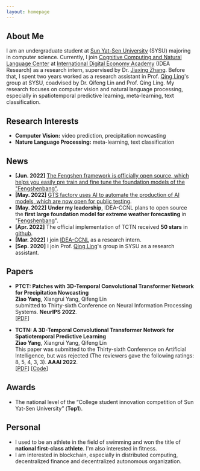 ```yaml
---
layout: homepage
---
```


## About Me

I am an undergraduate student at [Sun Yat-Sen University](https://www.sysu.edu.cn/sysuen/) (SYSU) majoring in computer science. Currently, I join [Cognitive Computing and Natural Language Center](https://idea.edu.cn/en/ccnl.html) at [International Digital Economy Academy](https://idea.edu.cn/en/about-idea.html) (IDEA Research) as a research intern, supervised by Dr. [Jiaxing Zhang](https://idea.edu.cn/en/person/zhangjiaxing.html). Before that,  I spent two years worked as a research assistant in Prof. [Qing Ling](http://home.ustc.edu.cn/~qingling/)'s group at SYSU, coadvised by Dr. Qifeng Lin and Prof. Qing Ling.
My research focuses on computer vision and natural language processing, especially in spatiotemporal predictive learning, meta-learning, text classification.

## Research Interests

- **Computer Vision:** video prediction, precipitation nowcasting
- **Nature Language Processing:** meta-learning, text classification

## News

- **[Jun. 2022]** [The Fengshen framework is officially open source, which helps you easily pre train and fine tune the foundation models of the "Fengshenbang"](https://mp.weixin.qq.com/s/NtaEVMdTxzTJfVr-uQ419Q).
- **[May. 2022]** [GTS factory uses AI to automate the production of AI models, which are now open for public testing](https://mp.weixin.qq.com/s/AFp22hzElkBmJD_VHW0njQ).
- **[May. 2022]** **Under my leadership**, IDEA-CCNL plans to open source the **first large foundation model for extreme weather forecasting** in "[Fengshenbang](https://github.com/IDEA-CCNL/Fengshenbang-LM)".
- **[Apr. 2022]** The official implementation of TCTN received **50 stars** in [github](https://github.com/yangziao56/TCTN-pytorch).
- **[Mar. 2022]** I join [IDEA-CCNL](https://idea.edu.cn/en/ccnl.html) as a research intern.
- **[Sep. 2020]** I join Prof. [Qing Ling](http://home.ustc.edu.cn/~qingling/)'s group in SYSU as a research assistant.

## Papers

- **PTCT: Patches with 3D-Temporal Convolutional Transformer Network for Precipitation Nowcasting**
  <br>
  **Ziao Yang**, Xiangrui Yang, Qifeng Lin
  <br>
  submitted to Thirty-sixth Conference on Neural Information Processing Systems. **NeurIPS 2022**.
  <br>
  [[PDF](https://arxiv.org/pdf/2112.01085v2.pdf)] 

- **TCTN: A 3D-Temporal Convolutional Transformer Network for Spatiotemporal Predictive Learning**
  <br>
  **Ziao Yang**, Xiangrui Yang, Qifeng Lin
  <br>
  This paper was submitted to the Thirty-sixth Conference on Artificial Intelligence, but was rejected (The reviewers gave the following ratings: 8, 5, 4, 3, 3). **AAAI 2022**.
  <br>
  [[PDF](https://arxiv.org/pdf/2112.01085v1.pdf)] [[Code](https://github.com/yangziao56/TCTN-pytorch)]


## Awards

- The national level of the “College student innovation competition of Sun Yat-Sen University” (**Top1**).


## Personal
- I used to be an athlete in the field of swimming and won the title of **national first-class athlete**. I'm also interested in fitness.
- I am interested in blockchain, especially in distributed computing, decentralized finance and decentralized autonomous organization.
